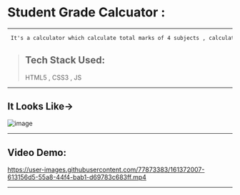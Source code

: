 # Student Grade Calcuator :
---
```txt
 It's a calculator which calculate total marks of 4 subjects , calculate their Percentage(%) marks and display the Overall grade.
```
> ## Tech Stack Used:  
>    HTML5 , CSS3 , JS

---

## It Looks Like->
![image](https://user-images.githubusercontent.com/77873383/161371998-fe3b8fab-dc39-42e0-bda3-b052a58a4771.png)

---

## Video Demo:



https://user-images.githubusercontent.com/77873383/161372007-613156d5-55a8-44f4-bab1-d69783c683ff.mp4


---

